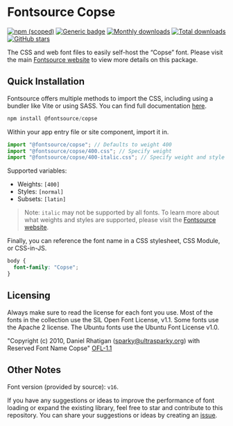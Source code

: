 # Fontsource Copse

[![npm (scoped)](https://img.shields.io/npm/v/@fontsource/copse?color=brightgreen)](https://www.npmjs.com/package/@fontsource/copse) [![Generic badge](https://img.shields.io/badge/fontsource-passing-brightgreen)](https://github.com/fontsource/fontsource) [![Monthly downloads](https://badgen.net/npm/dm/@fontsource/copse)](https://github.com/fontsource/fontsource) [![Total downloads](https://badgen.net/npm/dt/@fontsource/copse)](https://github.com/fontsource/fontsource) [![GitHub stars](https://img.shields.io/github/stars/fontsource/fontsource.svg?style=social&label=Star)](https://github.com/fontsource/fontsource/stargazers)

The CSS and web font files to easily self-host the “Copse” font. Please visit the main [Fontsource website](https://fontsource.org/fonts/copse) to view more details on this package.

## Quick Installation

Fontsource offers multiple methods to import the CSS, including using a bundler like Vite or using SASS. You can find full documentation [here](https://fontsource.org/docs/getting-started/introduction).

```javascript
npm install @fontsource/copse
```

Within your app entry file or site component, import it in.

```javascript
import "@fontsource/copse"; // Defaults to weight 400
import "@fontsource/copse/400.css"; // Specify weight
import "@fontsource/copse/400-italic.css"; // Specify weight and style
```

Supported variables:
- Weights: `[400]`
- Styles: `[normal]`
- Subsets: `[latin]`

> Note: `italic` may not be supported by all fonts. To learn more about what weights and styles are supported, please visit the [Fontsource website](https://fontsource.org/fonts/copse).

Finally, you can reference the font name in a CSS stylesheet, CSS Module, or CSS-in-JS.

```css
body {
  font-family: "Copse";
}
```

## Licensing
Always make sure to read the license for each font you use. Most of the fonts in the collection use the SIL Open Font License, v1.1. Some fonts use the Apache 2 license. The Ubuntu fonts use the Ubuntu Font License v1.0.

"Copyright (c) 2010, Daniel Rhatigan (sparky@ultrasparky.org) with Reserved Font Name Copse"
[OFL-1.1](https://openfontlicense.org)

## Other Notes
Font version (provided by source): `v16`.

If you have any suggestions or ideas to improve the performance of font loading or expand the existing library, feel free to star and contribute to this repository. You can share your suggestions or ideas by creating an [issue](https://github.com/fontsource/fontsource/issues).